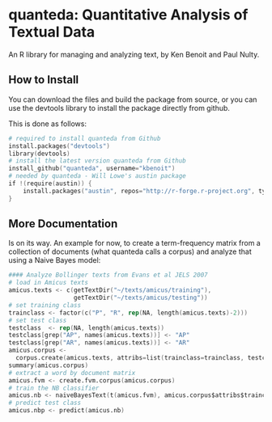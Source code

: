 quanteda: Quantitative Analysis of Textual Data
===============================================

An R library for managing and analyzing text, by Ken Benoit and Paul Nulty.

How to Install
--------------

You can download the files and build the package from source, or you can use the devtools library to install the package directly from github.

This is done as follows:

```S
# required to install quanteda from Github
install.packages("devtools")
library(devtools)
# install the latest version quanteda from Github
install_github("quanteda", username="kbenoit")
# needed by quanteda - Will Lowe's austin package
if !(require(austin)) {
    install.packages("austin", repos="http://r-forge.r-project.org", type="source", dependencies=TRUE)
}
```
More Documentation
------------------

Is on its way.  An example for now, to create a term-frequency matrix from a collection of documents (what quanteda calls a corpus) and analyze that using a Naive Bayes model:

```S
#### Analyze Bollinger texts from Evans et al JELS 2007
# load in Amicus texts
amicus.texts <- c(getTextDir("~/texts/amicus/training"),
                  getTextDir("~/texts/amicus/testing"))
# set training class
trainclass <- factor(c("P", "R", rep(NA, length(amicus.texts)-2)))
# set test class
testclass  <- rep(NA, length(amicus.texts))
testclass[grep("AP", names(amicus.texts))] <- "AP"
testclass[grep("AR", names(amicus.texts))] <- "AR"
amicus.corpus <- 
  corpus.create(amicus.texts, attribs=list(trainclass=trainclass, testclass=testclass))
summary(amicus.corpus)
# extract a word by document matrix
amicus.fvm <- create.fvm.corpus(amicus.corpus)
# train the NB classifier 
amicus.nb <- naiveBayesText(t(amicus.fvm), amicus.corpus$attribs$trainclass, smooth=1, prior="uniform")
# predict test class
amicus.nbp <- predict(amicus.nb)
```
